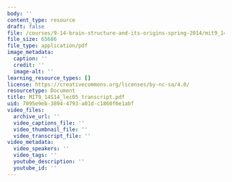 ```yaml
---
body: ''
content_type: resource
draft: false
file: /courses/9-14-brain-structure-and-its-origins-spring-2014/mit9_14s14_lec05_transcript.pdf
file_size: 65686
file_type: application/pdf
image_metadata:
  caption: ''
  credit: ''
  image-alt: ''
learning_resource_types: []
license: https://creativecommons.org/licenses/by-nc-sa/4.0/
resourcetype: Document
title: MIT9_14S14_lec05_transcript.pdf
uid: 7095e9eb-3894-4793-a01d-c1860f6e1abf
video_files:
  archive_url: ''
  video_captions_file: ''
  video_thumbnail_file: ''
  video_transcript_file: ''
video_metadata:
  video_speakers: ''
  video_tags: ''
  youtube_description: ''
  youtube_id: ''
---
```

